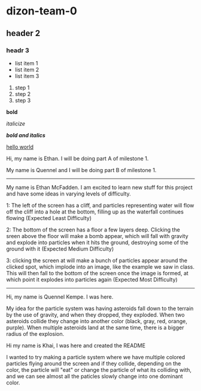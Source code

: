 # dizon-team-0
## header 2
### headr 3
- list item 1
- list item 2
- list item 3

1. step 1
2. step 2
3. step 3
   
**bold**

*italicize*

***bold and italics***

[hello world](https://google.com)

Hi, my name is Ethan. I will be doing part A of milestone 1.

My name is Quennel and I will be doing part B of milestone 1.



______________
My name is Ethan McFadden. I am excited to learn new stuff for this project and have some ideas in varying levels of difficulty.

1: The left of the screen has a cliff, and particles representing water will flow off the cliff into a hole at the bottom, filling up as the waterfall continues flowing (Expected Least Difficulty)

2: The bottom of the screen has a floor a few layers deep. Clicking the sreen above the floor will make a bomb appear, which will fall with gravity and explode into particles when it hits the ground, destroying some of the ground with it (Expected Medium Difficulty)

3: clicking the screen at will make a bunch of particles appear around the clicked spot, which implode into an image, like the example we saw in class. This will then fall to the bottom of the screen once the image is formed, at which point it explodes into particles again (Expected Most Difficulty)
______________

Hi, my name is Quennel Kempe. I was here.

My idea for the particle system was having asteroids fall down to the terrain by the use of gravity, and when they dropped, they exploded. When two asteroids collide they change into another color (black, gray, red, orange, purple). When multiple asteroids land at the same time, there is a bigger radius of the explosion.

Hi my name is Khai, I was here and created the README 

I wanted to try making a particle system where we have multiple colored particles flying around the screen and if they collide, depending on the color, the particle will "eat" or change the particle of what its colliding with, and we can see almost all the paticles slowly change into one dominant color.
